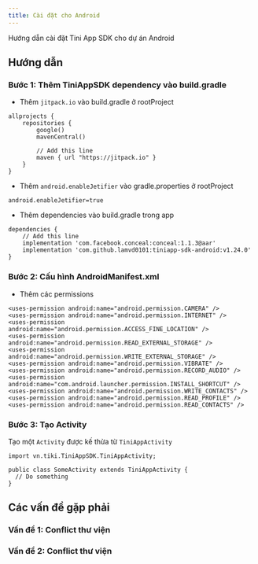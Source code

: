 ```yaml
---
title: Cài đặt cho Android
---
```


Hướng dẫn cài đặt Tini App SDK cho dự án Android

## Hướng dẫn

### Bước 1: Thêm TiniAppSDK dependency vào build.gradle

- Thêm `jitpack.io` vào build.gradle ở rootProject

```
allprojects {
    repositories {
        google()
        mavenCentral()

        // Add this line
        maven { url "https://jitpack.io" }
    }
}
```

- Thêm `android.enableJetifier` vào gradle.properties ở rootProject

```
android.enableJetifier=true
```

- Thêm dependencies vào build.gradle trong app

```
dependencies {
    // Add this line
    implementation 'com.facebook.conceal:conceal:1.1.3@aar'
    implementation 'com.github.lamvd0101:tiniapp-sdk-android:v1.24.0'
}
```

### Bước 2: Cấu hình AndroidManifest.xml

- Thêm các permissions

```
<uses-permission android:name="android.permission.CAMERA" />
<uses-permission android:name="android.permission.INTERNET" />
<uses-permission android:name="android.permission.ACCESS_FINE_LOCATION" />
<uses-permission android:name="android.permission.READ_EXTERNAL_STORAGE" />
<uses-permission android:name="android.permission.WRITE_EXTERNAL_STORAGE" />
<uses-permission android:name="android.permission.VIBRATE" />
<uses-permission android:name="android.permission.RECORD_AUDIO" />
<uses-permission android:name="com.android.launcher.permission.INSTALL_SHORTCUT" />
<uses-permission android:name="android.permission.WRITE_CONTACTS" />
<uses-permission android:name="android.permission.READ_PROFILE" />
<uses-permission android:name="android.permission.READ_CONTACTS" />
```

### Bước 3: Tạo Activity

Tạo một `Activity` được kế thừa từ `TiniAppActivity`

```
import vn.tiki.TiniAppSDK.TiniAppActivity;

public class SomeActivity extends TiniAppActivity {
  // Do something
}

```

## Các vấn đề gặp phải

### Vấn đề 1: Conflict thư viện

### Vấn đề 2: Conflict thư viện
